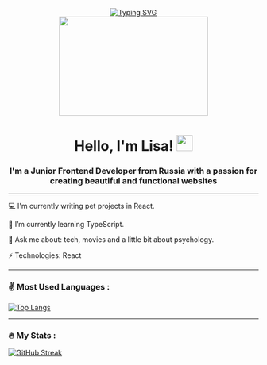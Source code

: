 <div align="center"><a href="https://git.io/typing-svg"><img src="https://readme-typing-svg.herokuapp.com?font=Fira+Code&size=30&duration=3000&pause=1000&color=F3A7F7&width=435&lines=Welcome+to+my+GitHub" alt="Typing SVG"/></a></div>
<div align="center"><img src=https://media.giphy.com/media/dNgK7Ws7y176U/giphy.gif width="300" height="200" align="center"/></div>
<h1 align="center">Hello, I'm Lisa!</a> 
<img src="https://github.com/blackcater/blackcater/raw/main/images/Hi.gif" height="32"/>
<h3 align="center">I'm a Junior Frontend Developer from Russia with a passion for creating beautiful and functional websites</h3>

---


<p>💻 I'm currently writing pet projects in React.</p>
<p>🌱 I’m currently learning TypeScript.</p>
<p>💬 Ask me about: tech, movies and a little bit about psychology.</p>
<p>⚡ Technologies: React</p>

---

<h3>✌ Most Used Languages :</h3>

[![Top Langs](https://github-readme-stats.vercel.app/api/top-langs/?username=lisa3689)](https://github.com/anuraghazra/github-readme-stats)

---



<h3>🔥 My Stats :</h3>

[![GitHub Streak](http://github-readme-streak-stats.herokuapp.com?user=Lisa3689&theme=ambient-gradient)](https://git.io/streak-stats)








